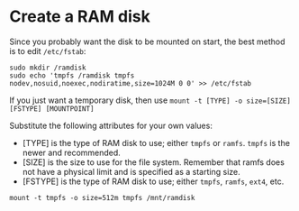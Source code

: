 # Create a RAM disk

Since you probably want the disk to be mounted on start, the best method is to edit `/etc/fstab`:

```
sudo mkdir /ramdisk
sudo echo 'tmpfs /ramdisk tmpfs nodev,nosuid,noexec,nodiratime,size=1024M 0 0' >> /etc/fstab
```

If you just want a temporary disk, then use `mount -t [TYPE] -o size=[SIZE] [FSTYPE] [MOUNTPOINT]`

Substitute the following attributes for your own values:

- [TYPE] is the type of RAM disk to use; either `tmpfs` or `ramfs`. `tmpfs` is the newer and recommended.
- [SIZE] is the size to use for the file system. Remember that ramfs does not have a physical limit and is specified as a starting size.
- [FSTYPE] is the type of RAM disk to use; either `tmpfs`, `ramfs`, `ext4`, etc.

```
mount -t tmpfs -o size=512m tmpfs /mnt/ramdisk
```
